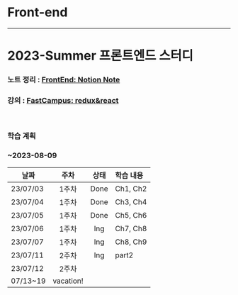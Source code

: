 # Front-end
---
# 2023-Summer 프론트엔드 스터디
### 노트 정리 : [FrontEnd: Notion Note](https://www.notion.so/2023-FrontEnd-36b6d09841a545e18b9a2589b0e75bf0)
### 강의 : [FastCampus: redux&react](https://kdigital.fastcampus.app/courses/217458/clips/1364496?position=463&organizationProductId=20149&hasCodeEditor=false)
<br>

### 학습 계획
### ~2023-08-09
|날짜|주차|상태|학습 내용|
|----|:----:|:----:|:----|
|23/07/03|1주차|Done  |Ch1, Ch2|
|23/07/04|1주차|Done  |Ch3, Ch4|
|23/07/05|1주차|Done  |Ch5, Ch6|
|23/07/06|1주차|Ing   |Ch7, Ch8|
|23/07/07|1주차|Ing   |Ch8, Ch9|
|23/07/11|2주차|Ing   |part2   |
|23/07/12|2주차|      |        |
|07/13~19|vacation!|
